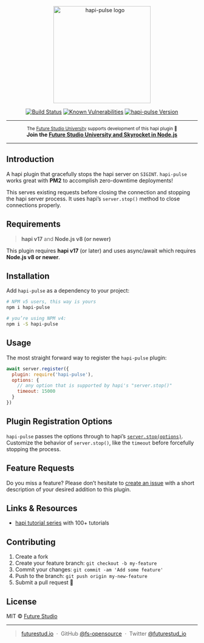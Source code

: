 <p align="center">
  <img height="256" src="https://raw.githubusercontent.com/fs-opensource/hapi-pulse/master/media/hapi-pulse.png" alt="hapi-pulse logo">
</p>

<p align="center">
    <a href="https://travis-ci.org/fs-opensource/hapi-pulse"><img src="https://camo.githubusercontent.com/9f56ef242c6f588f74f39f0bd61c1acd34d853af/68747470733a2f2f7472617669732d63692e6f72672f66732d6f70656e736f757263652f686170692d67656f2d6c6f636174652e7376673f6272616e63683d6d6173746572" alt="Build Status" data-canonical-src="https://travis-ci.org/fs-opensource/hapi-pulse.svg?branch=master" style="max-width:100%;"></a>
    <a href="https://snyk.io/test/github/fs-opensource/hapi-pulse"><img src="https://snyk.io/test/github/fs-opensource/hapi-pulse/badge.svg" alt="Known Vulnerabilities" data-canonical-src="https://snyk.io/test/github/fs-opensource/hapi-pulse" style="max-width:100%;"></a>
    <a href="https://www.npmjs.com/package/hapi-pulse"><img src="https://img.shields.io/npm/v/hapi-pulse.svg" alt="hapi-pulse Version" data-canonical-src="https://img.shields.io/npm/v/hapi-pulse.svg" style="max-width:100%;"></a>
</p>

------

<p align="center"><sup>The <a href="https://futurestud.io">Future Studio University</a> supports development of this hapi plugin 🚀</sup>
<br><b>
Join the <a href="https://futurestud.io/university">Future Studio University and Skyrocket in Node.js</a></b>
</p>

------


## Introduction
A hapi plugin that gracefully stops the hapi server on `SIGINT`. `hapi-pulse` works great with **PM2** to accomplish zero-downtime deployments!

This serves existing requests before closing the connection and stopping the hapi server process.
It uses hapi’s `server.stop()` method to close connections properly.


## Requirements
> **hapi v17** and **Node.js v8 (or newer)**

This plugin requires **hapi v17** (or later) and uses async/await which requires **Node.js v8 or newer**.


## Installation
Add `hapi-pulse` as a dependency to your project:

```bash
# NPM v5 users, this way is yours
npm i hapi-pulse

# you’re using NPM v4:
npm i -S hapi-pulse
```


## Usage
The most straight forward way to register the `hapi-pulse` plugin:

```js
await server.register({
  plugin: require('hapi-pulse'),
  options: {
    // any option that is supported by hapi's "server.stop()"
    timeout: 15000
  }
})
```


## Plugin Registration Options
`hapi-pulse` passes the options through to hapi’s [`server.stop(options)`](https://hapijs.com/api#-await-serverstopoptions).
Customize the behavior of `server.stop()`, like the `timeout` before forcefully stopping the process.


## Feature Requests
Do you miss a feature? Please don’t hesitate to
[create an issue](https://github.com/fs-opensource/hapi-pulse/issues) with a short description of your desired addition to this plugin.


## Links & Resources

- [hapi tutorial series](https://futurestud.io/tutorials/hapi-get-your-server-up-and-running) with 100+ tutorials


## Contributing

1.  Create a fork
2.  Create your feature branch: `git checkout -b my-feature`
3.  Commit your changes: `git commit -am 'Add some feature'`
4.  Push to the branch: `git push origin my-new-feature`
5.  Submit a pull request 🚀


## License

MIT © [Future Studio](https://futurestud.io)

---

> [futurestud.io](https://futurestud.io) &nbsp;&middot;&nbsp;
> GitHub [@fs-opensource](https://github.com/fs-opensource/) &nbsp;&middot;&nbsp;
> Twitter [@futurestud_io](https://twitter.com/futurestud_io)
